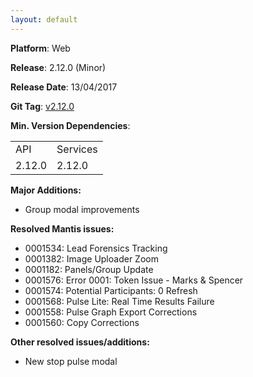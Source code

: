 ```yaml
---
layout: default
---
```


**Platform**: Web

**Release**: 2.12.0 (Minor)

**Release Date**: 13/04/2017

**Git Tag**: [v2.12.0](https://github.com/OnePulse/onepulse-v2-web/releases/tag/v2.12.0)

**Min. Version Dependencies**:

<table>
  <tr>
    <td>API</td>
    <td>Services</td>
  </tr>
  <tr>
    <td>2.12.0</td>
    <td>2.12.0</td>
  </tr>
</table>

**Major Additions:**
*   Group modal improvements

**Resolved Mantis issues:**
*	0001534: Lead Forensics Tracking
*   0001382: Image Uploader Zoom
*	0001182: Panels/Group Update
*   0001576: Error 0001: Token Issue - Marks & Spencer
*   0001574: Potential Participants: 0 Refresh
*   0001568: Pulse Lite: Real Time Results Failure
*   0001558: Pulse Graph Export Corrections
*   0001560: Copy Corrections

**Other resolved issues/additions:**
*   New stop pulse modal